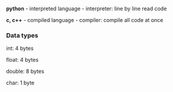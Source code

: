 **python** - interpreted language
    - interpreter: line by line read code

**c, c++** - compiled language
    - compiler: compile all code at once


### Data types

int: 4 bytes

float: 4 bytes

double: 8 bytes

char: 1 byte

